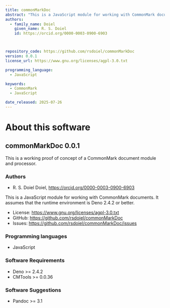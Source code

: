 ```yaml
---
title: commonMarkDoc
abstract: "This is a JavaScript module for working with CommonMark documents. It assumes that the runtime environment is Deno 2.4.2 or better."
authors:
  - family_name: Doiel
    given_name: R. S. Doiel
    id: https://orcid.org/0000-0003-0900-6903



repository_code: https://github.com/rsdoiel/commonMarkDoc
version: 0.0.1
license_url: https://www.gnu.org/licenses/agpl-3.0.txt

programming_language:
  - JavaScript

keywords:
  - CommonMark
  - JavaScript

date_released: 2025-07-26
---
```


About this software
===================

## commonMarkDoc 0.0.1

This is a working proof of concept of a CommonMark document module and processor.

### Authors

- R. S. Doiel Doiel, <https://orcid.org/0000-0003-0900-6903>






This is a JavaScript module for working with CommonMark documents. It assumes that the runtime environment is Deno 2.4.2 or better.

- License: <https://www.gnu.org/licenses/agpl-3.0.txt>
- GitHub: <https://github.com/rsdoiel/commonMarkDoc>
- Issues: <https://github.com/rsdoiel/commonMarkDoc/issues>

### Programming languages

- JavaScript




### Software Requirements

- Deno &gt;&#x3D; 2.4.2
- CMTools &gt;&#x3D; 0.0.36


### Software Suggestions

- Pandoc &gt;&#x3D; 3.1


